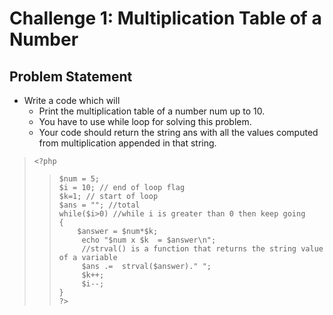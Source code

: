 # Challenge 1: Multiplication Table of a Number
## Problem Statement
- Write a code which will
    - Print the multiplication table of a number num up to 10.
    - You have to use while loop for solving this problem.
    - Your code should return the string ans with all the values computed from multiplication appended in that string.

>`<?php`<br/>	
>>`$num = 5;`<br/>
>>`$i = 10; // end of loop flag`<br/>
>>`$k=1; // start of loop `<br/>
>>`$ans = ""; //total` <br/>
>>`while($i>0) //while i is greater than 0 then keep going`<br/>
>>`{`<br/>
>>`     $answer = $num*$k; `<br/>
>>`     echo "$num x $k  = $answer\n";`<br/>
>>`     //strval() is a function that returns the string value of a variable`<br/>
>>`     $ans .=  strval($answer)." ";`<br/>
>>`     $k++;`<br/>
>>`     $i--;`<br/>
>>`}`<br/>
>`?>`<br/>